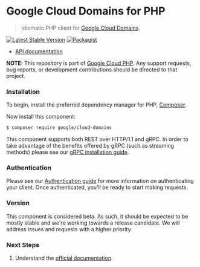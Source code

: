 # Google Cloud Domains for PHP

> Idiomatic PHP client for [Google Cloud Domains](https://cloud.google.com/domains).

[![Latest Stable Version](https://poser.pugx.org/google/cloud-domains/v/stable)](https://packagist.org/packages/google/cloud-domains) [![Packagist](https://img.shields.io/packagist/dm/google/cloud-domains.svg)](https://packagist.org/packages/google/cloud-domains)

* [API documentation](https://cloud.google.com/php/docs/reference/cloud-domains/latest)

**NOTE:** This repository is part of [Google Cloud PHP](https://github.com/googleapis/google-cloud-php). Any
support requests, bug reports, or development contributions should be directed to
that project.

### Installation

To begin, install the preferred dependency manager for PHP, [Composer](https://getcomposer.org/).

Now install this component:

```sh
$ composer require google/cloud-domains
```

This component supports both REST over HTTP/1.1 and gRPC. In order to take advantage of the benefits offered by gRPC (such as streaming methods)
please see our [gRPC installation guide](https://cloud.google.com/php/grpc).

### Authentication

Please see our [Authentication guide](https://github.com/googleapis/google-cloud-php/blob/main/AUTHENTICATION.md) for more information
on authenticating your client. Once authenticated, you'll be ready to start making requests.

### Version

This component is considered beta. As such, it should be expected to be mostly
stable and we're working towards a release candidate. We will address issues
and requests with a higher priority.

### Next Steps

1. Understand the [official documentation](https://cloud.google.com/domains/docs).
